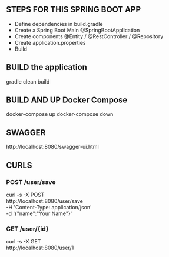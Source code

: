 ## STEPS FOR THIS SPRING BOOT APP
- Define dependencies in build.gradle
- Create a Spring Boot Main @SpringBootApplication
- Create components @Entity / @RestController / @Repository
- Create application.properties
- Build 

## BUILD the application 
gradle clean build

## BUILD AND UP Docker Compose 
docker-compose up 
docker-compose down

## SWAGGER
http://localhost:8080/swagger-ui.html

## CURLS 

### POST /user/save 
curl -s -X POST \
  http://localhost:8080/user/save \
  -H 'Content-Type: application/json' \
  -d '{"name":"Your Name"}'


### GET /user/{id}
curl -s -X GET \
  http://localhost:8080/user/1 
 
 
